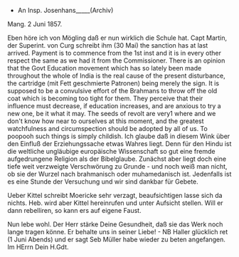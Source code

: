 + An Insp. Josenhans_____(Archiv)

 Mang. 2 Juni 1857.

Eben höre ich von Mögling daß er nun wirklich die Schule hat. Capt Martin, der Superint. von Curg schreibt ihm (30 Mai) the sanction has at last arrived. Payment is to commence from the 1st inst and it is in every other respect the same as we had it from the Commissioner. There is an opinion that the Govt Education movement which has so lately been made throughout the whole of India is the real cause of the present disturbance, the cartridge (mit Fett geschmierte Patronen) being merely the sign. It is supposed to be a convulsive effort of the Brahmans to throw off the old coat which is becoming too tight for them. They perceive that their influence must decrease, if education increases, and are anxious to try a new one, be it what it may. The seeds of revolt are very1 where and we don't know how near to ourselves at this moment, and the greatest watchfulness and circumspection should be adopted by all of us. To poopooh such things is simply childish. Ich glaube daß in diesem Wink über den Einfluß der Erziehungssache etwas Wahres liegt. Denn für den Hindu ist die weltliche ungläubige europäische Wissenschaft so gut eine fremde aufgedrungene Religion als der Bibelglaube. Zunächst aber liegt doch eine tiefe weit verzweigte Verschwörung zu Grunde - und noch weiß man nicht, ob sie der Wurzel nach brahmanisch oder muhamedanisch ist. Jedenfalls ist es eine Stunde der Versuchung und wir sind dankbar für Gebete.

Ueber Kittel schreibt Moericke sehr verzagt, beaufsichtigen lasse sich da nichts. Heb. wird aber Kittel hereinrufen und unter Aufsicht stellen. Will er dann rebelliren, so kann ers auf eigene Faust.

Nun lebe wohl. Der Herr stärke Deine Gesundheit, daß sie das Werk noch lange tragen könne. Er behalte uns in seiner Liebe! - NB Haller glücklich ret (1 Juni Abends) und er sagt Seb Müller habe wieder zu beten angefangen.  Im HErrn Dein H.Gdt.

